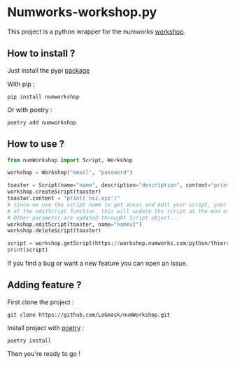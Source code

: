 # Numworks-workshop.py

This project is a python wrapper for the numworks [workshop](workshop.numworks.com/).

## How to install ?

Just install the pypi [package](https://pypi.org/project/numworkshop/)

With pip :

```
pip install numworkshop
```

Or with poetry :

```
poetry add numworkshop
```

## How to use ?

```py
from numWorkshop import Script, Workshop

workshop = Workshop("email", "password")

toaster = Script(name="name", description="description", content="print('hello-world')", public=True)
workshop.createScript(toaster)
toaster.content = "print('nsi.xyz')"
# since we use the script name to get acess and edit your script, your should use the name parameter
# of the editScript function, this will update the script at the end of the process and not break script
# Other parameter are updated throught Script object...
workshop.editScript(toaster, name="namev2")
workshop.deleteScript(toaster)

script = workshop.getScript(https://workshop.numworks.com/python/thierry-barry/annuite_constante) # this return a script object
print(script)
```

If you find a bug or want a new feature you can open an issue.

## Adding feature ?

First clone the project :

```
git clone https://github.com/LeGmask/numWorkshop.git
```

Install project with [poetry](https://python-poetry.org) :

```
poetry install
```

Then you're ready to go !

